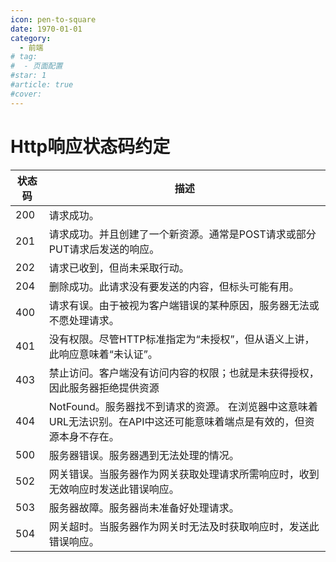 ```yaml
---
icon: pen-to-square
date: 1970-01-01
category:
  - 前端
# tag:
#  - 页面配置
#star: 1
#article: true
#cover: 
---
```

 
# Http响应状态码约定

<!-- more -->
| 状态码 | 描述 |
| ------ | --- |
|200|请求成功。|
|201|请求成功。并且创建了一个新资源。通常是POST请求或部分PUT请求后发送的响应。|
|202|请求已收到，但尚未采取行动。|
|204|删除成功。此请求没有要发送的内容，但标头可能有用。|
|400|请求有误。由于被视为客户端错误的某种原因，服务器无法或不愿处理请求。|
|401|没有权限。尽管HTTP标准指定为“未授权”，但从语义上讲，此响应意味着“未认证”。|
|403|禁止访问。客户端没有访问内容的权限；也就是未获得授权，因此服务器拒绝提供资源|
|404|NotFound。服务器找不到请求的资源。 在浏览器中这意味着URL无法识别。在API中这还可能意味着端点是有效的，但资源本身不存在。|
|500|服务器错误。服务器遇到无法处理的情况。|
|502|网关错误。当服务器作为网关获取处理请求所需响应时，收到无效响应时发送此错误响应。|
|503|服务器故障。服务器尚未准备好处理请求。|
|504|网关超时。当服务器作为网关时无法及时获取响应时，发送此错误响应。|